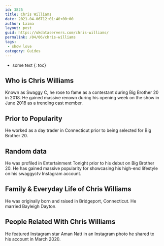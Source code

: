 ```yaml
---
id: 3825
title: Chris Williams
date: 2021-04-06T12:01:40+00:00
author: Laima
layout: post
guid: https://ukdataservers.com/chris-williams/
permalink: /04/06/chris-williams
tags:
 - show love
category: Guides
---
```


* some text
{: toc}


## Who is Chris Williams
                  
                  
                  
Known as Swaggy C, he rose to fame as a contestant during Big Brother 20 in 2018. He gained massive renown during his opening week on the show in June 2018 as a trending cast member. 
                  
              
            
              
            
                
                
                
## Prior to Popularity
                  
                  
                  
He worked as a day trader in Connecticut prior to being selected for Big Brother 20. 
                  
              
            
              
            
                
                
                
## Random data
                  
                  
                  
He was profiled in Entertainment Tonight prior to his debut on Big Brother 20. He has gained massive popularity for showcasing his high-end lifestyle on his swaggyctv Instagram account. 
                  
              
            
              
            
                
                
                
## Family & Everyday Life of Chris Williams
                  
                  
                  
He was originally born and raised in Bridgeport, Connecticut. He married Bayleigh Dayton.
                  
              
            
              
            
                
                
                
## People Related With Chris Williams
                  
                  
                  
He featured Instagram star Aman Natt in an Instagram photo he shared to his account in March 2020.
                  
              
            
              
            
                
              
            
              
              
            
            
              
            
          
          
          
